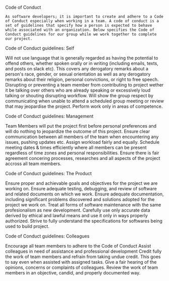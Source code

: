 Code of  Conduct

	As software developers; it is important to create and adhere to a Code of Conduct especially when working in a team. A code of conduct is a set of guidelines that specify how a person is expected to behave while associated with an organization. Below specifies the Code of Conduct guidelines for our group while we work together to complete our project.


Code of Conduct guidelines: Self

Will not use language that is generally regarded as having the potential to offend others, whether spoken orally or in writing (including emails, texts, and posts on slack etc). This covers any derogatory remarks about a person's race, gender, or sexual orientation as well as any derogatory remarks about their religion, personal convictions, or right to free speech.
Disrupting or preventing a team member from contributing to project wether it be talking over others who are already speaking or excessively loud talking or shouting disrupting workflow.
Will show the group respect by communicating when unable to attend a scheduled group meeting or review that may jeopardise the project.
Perform work only in areas of competence.






Code of Conduct guidelines: Management

Team Members will put the project first before personal preferences and will do nothing to jeopardize the outcome of this project.
Ensure clear communication between all members of the team when encountering any issues, pushing updates etc.
Assign workload fairly and equally.
Schedule meeting dates & times efficiently where all members can be present regardless of time zones and personal responsibilities.
Ensure there is fair agreement concering processes, researches and all aspects of the project accross all team members.



Code of Conduct guidelines: The Product

Ensure proper and achievable goals and objectives for the project we are working on.
Ensure adequate testing, debugging, and review of software and related documents on which we work.
Ensure adequate documentation, including significant problems discovered and solutions adopted for the project we work on.
Treat all forms of software maintenance with the same profesionalism as new development.
Carefully use only accurate data derived by ethical and lawful means and use it only in ways properly authorized.
Strive to fully understand the specifications for softwares being used to build project.


Code of Conduct guidelines: Colleagues

Encourage all team members to adhere to the Code of Conduct
Assist colleagues in need of assistance and professional development
Credit fully the work of team members and refrain from taking undue credit. This goes to say even when assisted with assigned tasks.
Give a fair hearing of  the opinions, concerns or complaints of colleagues.
Review the work of team members in an objective, candid, and properly documented way.



